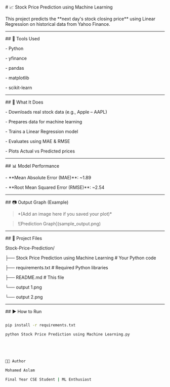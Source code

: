 \# 📈 Stock Price Prediction using Machine Learning



This project predicts the \*\*next day's stock closing price\*\* using Linear Regression on historical data from Yahoo Finance.



---



\## 🔧 Tools Used



\- Python

\- yfinance

\- pandas

\- matplotlib

\- scikit-learn



---



\## 🚀 What It Does



\- Downloads real stock data (e.g., Apple – AAPL)

\- Prepares data for machine learning

\- Trains a Linear Regression model

\- Evaluates using MAE \& RMSE

\- Plots Actual vs Predicted prices



---



\## 📊 Model Performance



\- \*\*Mean Absolute Error (MAE)\*\*: ~1.89

\- \*\*Root Mean Squared Error (RMSE)\*\*: ~2.54



---



\## 📷 Output Graph (Example)



> \*(Add an image here if you saved your plot)\*

> !\[Prediction Graph](sample\_output.png)



---



\## 📁 Project Files



Stock-Price-Prediction/

├── Stock Price Prediction using Machine Learning # Your Python code

├── requirements.txt # Required Python libraries

├── README.md # This file

└── output 1.png 

└── output 2.png 





---



\## ▶️ How to Run



```bash

pip install -r requirements.txt

python Stock Price Prediction using Machine Learning.py





👨‍💻 Author

Mohamed Aslam

Final Year CSE Student | ML Enthusiast










